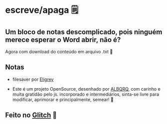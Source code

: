 escreve/apaga 🗒️
=================
## Um bloco de notas descomplicado, pois ninguém merece esperar o Word abrir, não é?
          
Agora com download do conteúdo em arquivo .txt 👾

## Notas
- filesaver por [Eligrey](http://purl.eligrey.com/github/FileSaver.js)

- Este é um projeto OpenSource, desenhado por [ALBQRQ](https://twitter.com/heyalbqrq),
  com carinho e muita gratidão pelo js. incorporado e intermediários,
  sinta-se livre para modificar, aprimorar e principalmente, semear! 🏴

Feito no [Glitch](https://glitch.com/) 💖
-------------------
